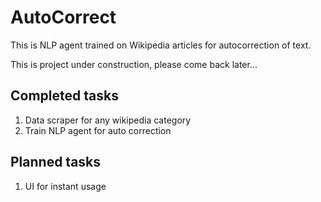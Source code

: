 # AutoCorrect
This is NLP agent trained on Wikipedia articles for autocorrection of text.

This is project under construction, please come back later...

## Completed tasks
1. Data scraper for any wikipedia category
2. Train NLP agent for auto correction

## Planned tasks
1. UI for instant usage